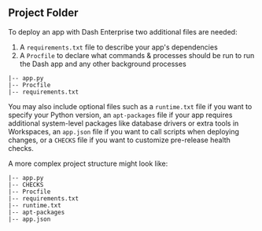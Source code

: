 ## Project Folder

To deploy an app with Dash Enterprise two additional files are needed:

1. A `requirements.txt` file to describe your app's dependencies
2. A `Procfile` to declare what commands & processes should be run to run the Dash app and any other background processes

```
|-- app.py
|-- Procfile
|-- requirements.txt
```

You may also include optional files such as a `runtime.txt` file if you want to specify your Python
version, an `apt-packages` file if your app requires additional system-level packages like database
drivers or extra tools in Workspaces, an `app.json` file if you want to call scripts when deploying changes, or a `CHECKS` file
if you want to customize pre-release health checks.

A more complex project structure might look like:

```
|-- app.py
|-- CHECKS
|-- Procfile
|-- requirements.txt
|-- runtime.txt
|-- apt-packages
|-- app.json
```
